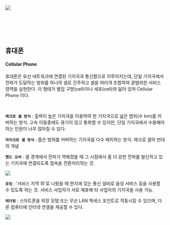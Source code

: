 ![](https://velog.velcdn.com/images/dodo4723/post/c97f1fb5-f5bb-4d2e-b58d-0a28b0cd747f/image.png)

<br>
<br>
<br>
<br>

## 휴대폰

#### Cellular Phone

휴대폰은 유선 네트워크에 연결된 기지국과 통신함으로 이루어지는데, 단일 기지국에서 전파가 도달하는 범위를 하나의 셀로 간주하고 셀을 여러개 조합하여 광범위한 서비스 영역을 실현한다. 이 형태가 벌집 구멍(cell)이나 세포(cell)와 닮아 있어 Cellular Phone 이다.

<br>

**`매크로 셀 방식`** : 출력이 높은 기지국을 이용하여 한 기지국으로 넓은 범위(수 km)를 커버하는 방식. 고속 이동중에도 끊기지 않고 통화할 수 있지만, 단일 기지국에서 수용해야 하는 인원이 너무 많아질 수 있다.

**`마이크로 셀 방식`** : 좁은 범위를 커버하는 기지국을 다수 배치하는 방식. 매크로 셀의 반대의 개념

**`핸드 오버`** : 셀 경계에서 전파가 약해졌을 때 그 시점에서 좀 더 강한 전파를 발신하고 있는 기지국에 연결되도록 접속을 전환처리하는 것.

![](https://velog.velcdn.com/images/dodo4723/post/0a35b1f5-a231-4016-8f5f-eee074b4d09d/image.jpg)


**`로밍`** : '서비스 지역 외'로 나왔을 때 현지에 있는 통신 설비로 음성 서비스 등을 사용할 수 있도록 하는 것. 서비스 사업자가 서로 제휴해 타 사업자의 기지국을 사용 가능.

**`테더링`** : 스마트폰을 외장 모뎀 또는 무선 LAN 엑세스 포인트로 작동시킬 수 있으며, 다른 컴퓨터에 인터넷 연결을 제공할 수 있다.

![](https://velog.velcdn.com/images/dodo4723/post/b7c2e00d-f294-4528-8469-8b8234c8f53a/image.jpg)
